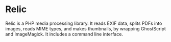 Relic
=====

Relic is a PHP media processing library. It reads EXIF data, splits PDFs
into images, reads MIME types, and makes thumbnails, by wrapping GhostScript 
and ImageMagick. It includes a command line interface.
